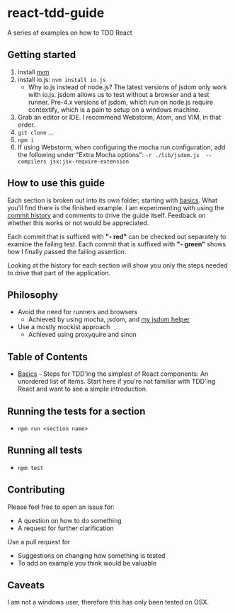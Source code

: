 # react-tdd-guide
A series of examples on how to TDD React

## Getting started

1. install [nvm](https://github.com/creationix/nvm)
2. install io.js: `nvm install io.js`
   * Why io.js instead of node.js? The latest versions of jsdom only work with io.js. jsdom allows us to test without a browser and a test runner. Pre-4.x versions of jsdom, which run on node.js require contextify, which is a pain to setup on a windows machine.
3. Grab an editor or IDE. I recommend Webstorm, Atom, and VIM, in that order.
4. `git clone` ...
5. `npm i`
6. If using Webstorm, when configuring the mocha run configuration, add the following under "Extra Mocha options": `-r ./lib/jsdom.js  --compilers jsx:jsx-require-extension`

## How to use this guide

Each section is broken out into its own folder, starting with [basics](https://github.com/zpratt/react-tdd-guide/tree/master/basics). What you'll find there is the finished example. I am experimenting with using the [commit history](https://github.com/zpratt/react-tdd-guide/commits/master/basics) and comments to drive the guide itself. Feedback on whether this works or not would be appreciated.

Each commit that is suffixed with **"- red"** can be checked out separately to examine the failing test. Each commit that is suffixed with **"- green"** shows how I finally passed the failing assertion.

Looking at the history for each section will show you only the steps needed to drive that part of the application.

## Philosophy

* Avoid the need for runners and browsers
  * Achieved by using mocha, jsdom, and [my jsdom helper](https://github.com/zpratt/react-tdd-guide/blob/master/lib/jsdom.js)
* Use a mostly mockist approach
  * Achieved using proxyquire and sinon

## Table of Contents

* [Basics](https://github.com/zpratt/react-tdd-guide/commits/master/basics) - Steps for TDD'ing the simplest of React components: An unordered list of items. Start here if you're not familiar with TDD'ing React and want to see a simple introduction.

## Running the tests for a section

* `npm run <section name>`

## Running all tests

* `npm test`

## Contributing

Please feel free to open an issue for:

* A question on how to do something
* A request for further clarification

Use a pull request for

* Suggestions on changing how something is tested
* To add an example you think would be valuable

## Caveats

I am not a windows user, therefore this has only been tested on OSX.
